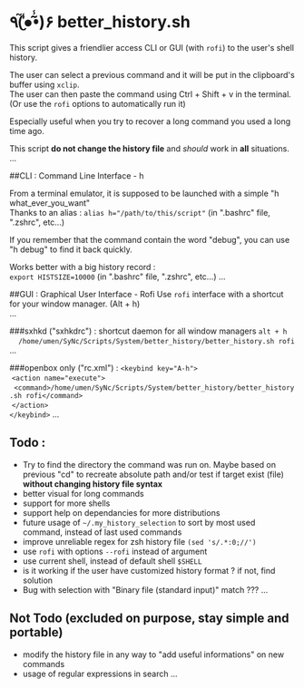 # ٩(̾●̮̮̃̾•̃̾)۶ better_history.sh

This script gives a friendlier access CLI or GUI (with `rofi`) to the user's shell history.  

The user can select a previous command and it will be put in the clipboard's buffer using `xclip`.  
The user can then paste the command using Ctrl + Shift + v in the terminal. (Or use the `rofi` options to automatically run it)  

Especially useful when you try to recover a long command you used a long time ago.

This script __do not change the history file__ and *should* work in **all** situations.
...

##CLI : Command Line Interface - h

From a terminal emulator, it is supposed to be launched with a simple "h what_ever_you_want"  
Thanks to an alias : `alias h="/path/to/this/script"` (in ".bashrc" file, ".zshrc",  etc...)

If you remember that the command contain the word "debug", you can use "h debug" to find it back quickly.

Works better with a big history record :  
`export HISTSIZE=10000` (in ".bashrc" file, ".zshrc",  etc...)
...

##GUI : Graphical User Interface - Rofi
Use `rofi` interface with a shortcut for your window manager. (Alt + h)  
...

###sxhkd ("sxhkdrc") : shortcut daemon for all window managers
`alt + h`  
&nbsp;&nbsp;&nbsp;&nbsp;`/home/umen/SyNc/Scripts/System/better_history/better_history.sh rofi`
...

###openbox only ("rc.xml") :
`<keybind key="A-h">`  
&nbsp;`<action name="execute">`  
&nbsp;&nbsp;`<command>/home/umen/SyNc/Scripts/System/better_history/better_history.sh rofi</command>`  
&nbsp;`</action>`  
`</keybind>`
...

## Todo :
* Try to find the directory the command was run on. Maybe based on previous "cd" to recreate absolute path and/or test if target exist (file) __without changing history file syntax__
* better visual for long commands
* support for more shells
* support help on dependancies for more distributions
* future usage of `~/.my_history_selection` to sort by most used command, instead of last used commands
* improve unreliable regex for zsh history file `(sed 's/.*:0;//')`
* use `rofi` with options `--rofi` instead of argument
* use current shell, instead of default shell `$SHELL`
* is it working if the user have customized history format ? if not, find solution
* Bug with selection with "Binary file (standard input)" match ???
...

## Not Todo (excluded on purpose, stay simple and portable)
* modify the history file in any way to "add useful informations" on new commands
* usage of regular expressions in search
...
